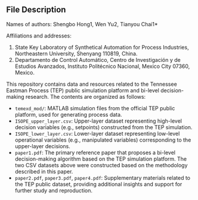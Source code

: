## File Description
Names of authors:
Shengbo Hong1, Wen Yu2, Tianyou Chai1*

Affiliations and addresses:
1. State Key Laboratory of Synthetical Automation for Process Industries, Northeastern University, Shenyang 110819, China.
2. Departamento de Control Automático, Centro de Investigación y de Estudios Avanzados, Instituto Politécnico Nacional, Mexico City 07360, Mexico.

This repository contains data and resources related to the Tennessee Eastman Process (TEP) public simulation platform and bi-level decision-making research. The contents are organized as follows:

- `temexd_mod/`: MATLAB simulation files from the official TEP public platform, used for generating process data.
- `ISOPE_upper_layer.csv`: Upper-layer dataset representing high-level decision variables (e.g., setpoints) constructed from the TEP simulation.
- `ISOPE_lower_layer.csv`: Lower-layer dataset representing low-level operational variables (e.g., manipulated variables) corresponding to the upper-layer decisions.
- `paper1.pdf`: The primary reference paper that proposes a bi-level decision-making algorithm based on the TEP simulation platform. The two CSV datasets above were constructed based on the methodology described in this paper.
- `paper2.pdf`, `paper3.pdf`, `paper4.pdf`: Supplementary materials related to the TEP public dataset, providing additional insights and support for further study and reproduction.


